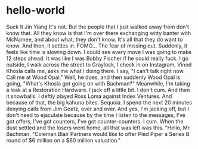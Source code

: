# hello-world
Suck It Jin Yiang
It's not. But the people that I just walked away from don't know that. All they know is that I'm over there exchanging witty banter with McNamee, and about what, they don't know. It's all that they do want to know. And then, it settles in. FOMO... The fear of missing out. Suddenly, it feels like time is slowing down. I could see every move I was going to make 12 steps ahead. It was like I was Bobby Fischer if he could really fuck. I go outside, I walk across the street to Graylock, I check in on Instagram, Vinod Khosla calls me, asks me what I doing there. I say, "I can't talk right now. Call me at Wood Opal." Well, he does, and then suddenly Wood Opal is going, "What's Khosla got going on with Bachman?" Meanwhile, I'm taking a leak at a Restoration Hardware. I jack off a little bit. I don't cum. And then it snowballs. I deftly played Ross Loma against Index Ventures. And because of that, the big kahuna bites. Sequoia. I spend the next 20 minutes denying calls from Jim Goetz, over and over. And yes, I'm jacking off, but I don't need to ejaculate because by the time I listen to the messages, I've got offers, I've got counters, I've got counter-counters. I cum. When the dust settled and the losers went home, all that was left was this. "Hello, Mr. Bachman. "Coleman Blair Partners would like to offer Pied Piper a Series B round of $6 million on a $60 million valuation."
